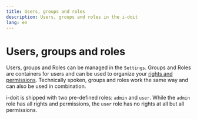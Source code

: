 ```yaml
---
title: Users, groups and roles
description: Users, groups and roles in the i-doit
lang: en
---
```


# Users, groups and roles

Users, groups and Roles can be managed in the `Settings`. Groups and Roles are containers for users and can be used to organize your [rights and permissions](rights-and-permissions.md). Technically spoken, groups and roles work the same way and can also be used in combination.

i-doit is shipped with two pre-defined roles: `admin` and `user`. While the `admin` role has all rights and permissions, the `user` role has no rights at all but all permissions.
